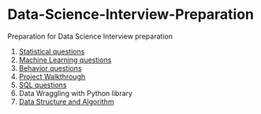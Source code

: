 # Data-Science-Interview-Preparation
Preparation for Data Science Interview preparation

1. [Statistical questions](1.statistics_questions.md)
2. [Machine Learning questions](2.machine_learning_questions.md)
3. [Behavior questions](3.behavior_questions.md)
4. [Project Walkthrough](4.project_walkthrough.md)
4. [SQL questions](https://www.hackerrank.com/domains/sql)
5. Data Wraggling with Python library
6. [Data Structure and Algorithm](https://www.hackerrank.com/domains/algorithms?filters%5Bstatus%5D%5B%5D=unsolved&badge_type=problem-solving)
